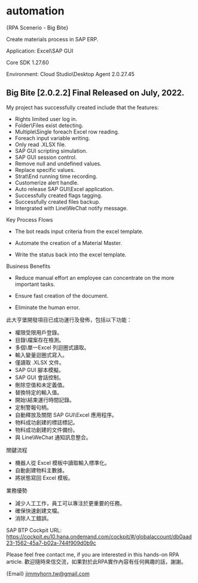 # automation
{RPA Scenerio - Big Bite}

Create materials process in SAP ERP.

Application: Excel\SAP GUI

Core SDK 1.27.60

Environment: Cloud Studio\Desktop Agent 2.0.27.45

## Big Bite [2.0.2.2] Final Released on July, 2022.
My project has successfully created include that the features:
- Rights limited user log in.
- Folder\Files exist detecting.
- Multiple\Single foreach Excel row reading.
- Foreach input variable writing.
- Only read .XLSX file.
- SAP GUI scripting simulation.
- SAP GUI session control.
- Remove null and undefined values.
- Replace specific values.
- Strat\End running time recording.
- Customerize alert handle.
- Auto release SAP GUI\Excel application.
- Successfully created flags tagging.
- Successfully created files backup.
- Intergrated with Line\WeChat notify message.

Key Process Flows

- The bot reads input criteria from the excel template.

- Automate the creation of a Material Master.

- Write the status back into the excel template.

Business Benefits

- Reduce manual effort an employee can concentrate on the more important tasks.

- Ensure fast creation of the document.

- Eliminate the human error.

此大亨堡開發項目已成功運行及發佈，包括以下功能： 
- 權限受限用戶登錄。 
- 目錄\檔案存在檢測。 
- 多個\單一Excel 列迴圈式讀取。 
- 輸入變量迴圈式寫入。 
- 僅讀取 .XLSX 文件。 
- SAP GUI 腳本模擬。 
- SAP GUI 會話控制。 
- 刪除空值和未定義值。 
- 替換特定的輸入值。 
- 開始\結束運行時間記錄。 
- 定制警報句柄。 
- 自動釋放及關閉 SAP GUI\Excel 應用程序。 
- 物料成功創建的標誌標記。 
- 物料成功創建的文件備份。
- 與 Line\WeChat 通知訊息整合。

關鍵流程 
- 機器人從 Excel 模板中讀取輸入標準化。
- 自動創建物料主數據。
- 將狀態寫回 Excel 模板。

業務優勢 
- 減少人工工作，員工可以專注於更重要的任務。
- 確保快速創建文檔。
- 消除人工錯誤。

SAP BTP Cockpit URL:
https://cockpit.eu10.hana.ondemand.com/cockpit/#/globalaccount/db0aad23-1562-45a7-b02a-744f909d0b9c

Please feel free contact me, if you are interested in this hands-on RPA article.
歡迎隨時來信交流，如果對於此RPA實作內容有任何興趣的話，謝謝。

{Email} jimmyhorn.tw@gmail.com
